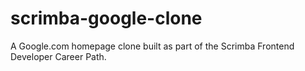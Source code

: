 # scrimba-google-clone
A Google.com homepage clone built as part of the Scrimba Frontend Developer Career Path.
